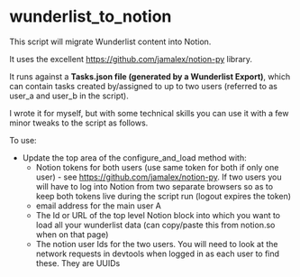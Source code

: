 # wunderlist_to_notion

This script will migrate Wunderlist content into Notion.

It uses the excellent https://github.com/jamalex/notion-py library.

It runs against a **Tasks.json file (generated by a Wunderlist Export)**, which can contain tasks created by/assigned to up to two users (referred to as user_a and user_b in the script).

I wrote it for myself, but with some technical skills you can use it with a few minor tweaks to the script as follows.

To use:

- Update the top area of the configure_and_load method with:
  - Notion tokens for both users (use same token for both if only one user) - see https://github.com/jamalex/notion-py. If two users you will have to log into Notion from two separate browsers so as to keep both tokens live during the script run (logout expires the token)
  - email address for the main user A
  - The Id or URL of the top level Notion block into which you want to load all your wunderlist data (can copy/paste this from notion.so when on that page)
  - The notion user Ids for the two users. You will need to look at the network requests in devtools when logged in as each user to find these. They are UUIDs